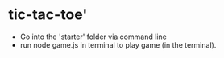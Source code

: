 # tic-tac-toe'

- Go into the 'starter' folder via command line
- run node game.js in terminal to play game (in the terminal).
